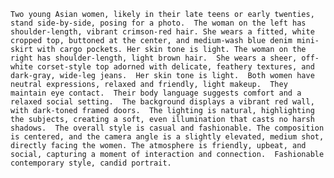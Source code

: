 `Two young Asian women, likely in their late teens or early twenties, stand side-by-side, posing for a photo.  The woman on the left has shoulder-length, vibrant crimson-red hair. She wears a fitted, white cropped top, buttoned at the center, and medium-wash blue denim mini-skirt with cargo pockets. Her skin tone is light. The woman on the right has shoulder-length, light brown hair.  She wears a sheer, off-white corset-style top adorned with delicate, feathery textures, and dark-gray, wide-leg jeans.  Her skin tone is light.  Both women have neutral expressions, relaxed and friendly, light makeup.  They maintain eye contact.  Their body language suggests comfort and a relaxed social setting.  The background displays a vibrant red wall, with dark-toned framed doors.  The lighting is natural, highlighting the subjects, creating a soft, even illumination that casts no harsh shadows.  The overall style is casual and fashionable. The composition is centered, and the camera angle is a slightly elevated, medium shot, directly facing the women. The atmosphere is friendly, upbeat, and social, capturing a moment of interaction and connection.  Fashionable contemporary style, candid portrait.`
